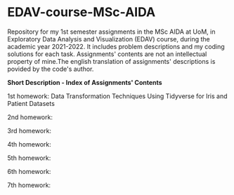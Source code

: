 # EDAV-course-MSc-AIDA
Repository for my 1st semester assignments in the MSc AIDA at UoM, in Exploratory Data Analysis and Visualization (EDAV) course, during the academic year 2021-2022. It includes problem descriptions and my coding solutions for each task. Assignments' contents are not an intellectual property of mine.The english translation of assignments' descriptions is povided by the code's author.

**Short Description - Index of Assignments' Contents**

1st homework: Data Transformation Techniques Using Tidyverse for Iris and Patient Datasets

2nd homework: 

3rd homework: 

4th homework: 

5th homework: 

6th homework: 

7th homework: 
